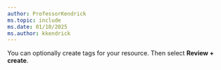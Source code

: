 ```yaml
---
author: ProfessorKendrick
ms.topic: include
ms.date: 01/10/2025
ms.author: kkendrick
---
```


You can optionally create tags for your resource. Then select **Review + create**.